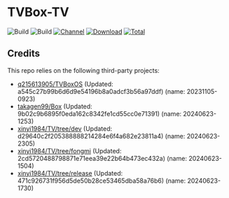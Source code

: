 # TVBox-TV

![Build](https://shields.io/github/actions/workflow/status/xinyi1984/TVBox-TV/TV.yml?branch=master&logo=github&label=Build)
![Build](https://shields.io/github/actions/workflow/status/xinyi1984/TVBox-TV/TVBox.yml?branch=master&logo=github&label=Build)
[![Channel](https://img.shields.io/badge/Follow-Telegram-blue.svg?logo=telegram)](https://t.me/klbot)
[![Download](https://img.shields.io/github/v/release/xinyi1984/TVBox-TV?color=orange&logoColor=orange&label=Download&logo=DocuSign)](https://github.com/xinyi1984/TVBox-TV/releases/latest) 
[![Total](https://shields.io/github/downloads/xinyi1984/TVBox-TV/total?logo=Bookmeter&label=Counts&logoColor=yellow&color=yellow)](https://github.com/xinyi1984/TVBox-TV/releases)

## Credits
This repo relies on the following third-party projects:
- [q215613905/TVBoxOS](https://github.com/q215613905/TVBoxOS) (Updated: a545c27b99b6d6d9e54196b8a0adcf3b56a97ddf) (name: 20231105-0923)
- [takagen99/Box](https://github.com/takagen99/Box) (Updated: 9b02c9b6895f0eda162c8342fe1cd55cc0e71391) (name: 20240623-1253)
- [xinyi1984/TV/tree/dev](https://github.com/xinyi1984/TV/tree/dev) (Updated: d29640c2f205388888214284e6f4a682e23811a4) (name: 20240623-2305)
- [xinyi1984/TV/tree/fongmi](https://github.com/xinyi1984/TV/tree/fongmi) (Updated: 2cd5720488798871e71eea39e22b64b473ec432a) (name: 20240623-1504)
- [xinyi1984/TV/tree/release](https://github.com/xinyi1984/TV/tree/release) (Updated: 471c926731f956d5de50b28ce53465dba58a76b6) (name: 20240623-1730)
